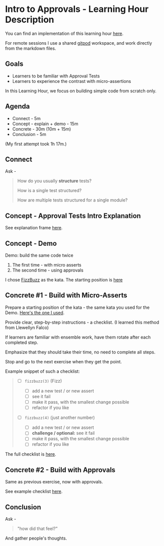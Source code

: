 # Intro to Approvals - Learning Hour Description

You can find an implementation of this learning hour [here](frames/index.md).

For remote sessions I use a shared [gitpod](https://www.gitpod.io/docs/introduction) workspace, and work directly from the markdown files.

## Goals

-   Learners to be familiar with Approval Tests
-   Learners to experience the contrast with micro-assertions

In this Learning Hour, we focus on building simple code from scratch only.

## Agenda

-   Connect - 5m
-   Concept - explain + demo - 15m
-   Concrete - 30m (10m + 15m)
-   Conclusion - 5m

(My first attempt took 1h 17m.)

## Connect

Ask -

> How do you usually **structure** tests?
>
> How is a single test structured?
>
> How are multiple tests structured for a single module?

## Concept - Approval Tests Intro Explanation

See explanation frame [here](frames/explain.md).

## Concept - Demo

Demo: build the same code twice

1. The first time - with micro asserts
2. The second time - using approvals

I chose [FizzBuzz](https://sammancoaching.org/kata_descriptions/fizzbuzz.html) as the kata.
The starting position is [here](typescript/README.md)

## Concrete #1 - Build with Micro-Asserts

Prepare a starting position of the kata - the same kata you used for the Demo. [Here's the one I used](typescript/README.md).

Provide clear, step-by-step instructions - a checklist. (I learned this method from Llewellyn Falco)

If learners are familiar with ensemble work, have them rotate after each completed step.

Emphasize that they should take their time, no need to complete all steps.

Stop and go to the next exercise when they get the point.

Example snippet of such a checklist:

> -   [ ] `fizzbuzz(3)` (Fizz)
>
>     -   [ ] add a new test / or new assert
>     -   [ ] see it fail
>     -   [ ] make it pass, with the smallest change possible
>     -   [ ] refactor if you like
>
> -   [ ] `fizzbuzz(4)` (just another number)
>
>     -   [ ] add a new test / or new assert
>     -   [ ] **challenge / optional:** see it fail
>     -   [ ] make it pass, with the smallest change possible
>     -   [ ] refactor if you like

The full checklist is [here](frames/exercise-use-asserts.md).

## Concrete #2 - Build with Approvals

Same as previous exercise, now with approvals.

See example checklist [here](frames/exercise-use-approvals.md).

## Conclusion

Ask -

> "how did that feel?"

And gather people's thoughts.
